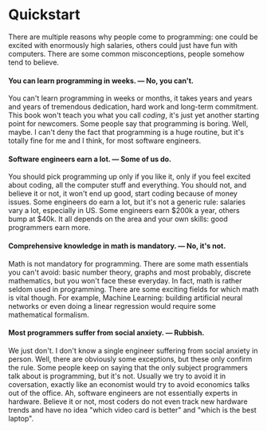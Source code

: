 # Quickstart

There are multiple reasons why people come to programming: one could be excited with enormously high salaries, others could just have fun with computers. There are some common misconceptions, people somehow tend to believe.

#### You can learn programming in weeks. — No, you can't.
You can't learn programming in weeks or months, it takes years and years and years of tremendous dedication, hard work and long-term commitment. This book won't teach you what you call *coding*, it's just yet another starting point for newcomers. Some people say that programming is boring. Well, maybe. I can't deny the fact that programming is a huge routine, but it's totally fine for me and I think, for most software engineers.

#### Software engineers earn a lot. — Some of us do.
You should pick programming up only if you like it, only if you feel excited about coding, all the computer stuff and everything. You should not, and believe it or not, it won't end up good, start coding because of money issues. Some engineers do earn a lot, but it's not a generic rule: salaries vary a lot, especially in US. Some engineers earn $200k a year, others bump at $40k. It all depends on the area and your own skills: good programmers earn more.

#### Comprehensive knowledge in math is mandatory. — No, it's not.
Math is not mandatory for programming. There are some math essentials you can't avoid: basic number theory, graphs and most probably, discrete mathematics, but you won't face these everyday. In fact, math is rather seldom used in programming. There are some exciting fields for which math is vital though. For example, Machine Learning: building artificial neural networks or even doing a linear regression would require some mathematical formalism.

#### Most programmers suffer from social anxiety. — Rubbish.
We just don't. I don't know a single engineer suffering from social anxiety in person. Well, there are obviously some exceptions, but these only confirm the rule. Some people keep on saying that the only subject programmers talk about is programming, but it's not. Usually we try to avoid it in coversation, exactly like an economist would try to avoid economics talks out of the office. Ah, software engineers are not essentially experts in hardware. Believe it or not, most coders do not even track new hardware trends and have no idea "which video card is better" and "which is the best laptop".
